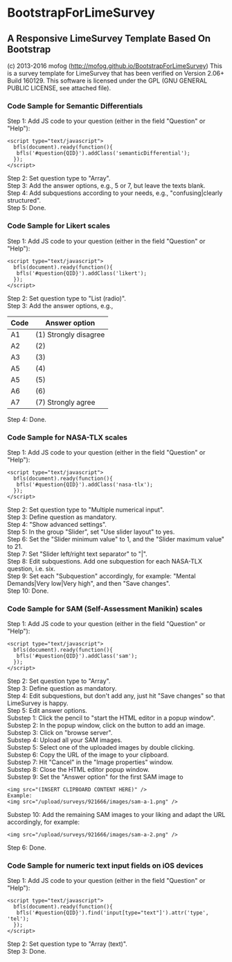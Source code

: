 # BootstrapForLimeSurvey
## A Responsive LimeSurvey Template Based On Bootstrap

(c) 2013-2016 mofog (http://mofog.github.io/BootstrapForLimeSurvey)
This is a survey template for LimeSurvey that has been verified on Version 2.06+ Build 160129.
This software is licensed under the GPL (GNU GENERAL PUBLIC LICENSE, see attached file).

### Code Sample for Semantic Differentials
Step 1: Add JS code to your question (either in the field "Question" or "Help"):
```
<script type="text/javascript">	
  bfls(document).ready(function(){ 
   bfls('#question{QID}').addClass('semanticDifferential');
  });
</script>
```
Step 2: Set question type to "Array".  
Step 3: Add the answer options, e.g., 5 or 7, but leave the texts blank.  
Step 4: Add subquestions according to your needs, e.g., "confusing|clearly structured".  
Step 5: Done.

### Code Sample for Likert scales
Step 1: Add JS code to your question (either in the field "Question" or "Help"):
```
<script type="text/javascript">	
  bfls(document).ready(function(){ 
   bfls('#question{QID}').addClass('likert');
  });
</script>
```
Step 2: Set question type to "List (radio)".  
Step 3: Add the answer options, e.g.,  

| Code | Answer option |
| ---- | ------------- |
| A1   | (1) Strongly disagree |
| A2   | (2) |
| A3   | (3) |
| A5   | (4) |
| A5   | (5) |
| A6   | (6) |
| A7   | (7) Strongly agree |

Step 4: Done.

### Code Sample for NASA-TLX scales
Step 1: Add JS code to your question (either in the field "Question" or "Help"):
```
<script type="text/javascript">	
  bfls(document).ready(function(){ 
   bfls('#question{QID}').addClass('nasa-tlx');
  });
</script>
```
Step 2: Set question type to "Multiple numerical input".  
Step 3: Define question as mandatory.  
Step 4: "Show advanced settings".  
Step 5: In the group "Slider", set "Use slider layout" to yes.  
Step 6: Set the "Slider minimum value" to 1, and the "Slider maximum value" to 21.  
Step 7: Set "Slider left/right text separator" to "|".  
Step 8: Edit subquestions. Add one subquestion for each NASA-TLX question, i.e. six.  
Step 9: Set each "Subquestion" accordingly, for example: "Mental Demands|Very low|Very high", and then "Save changes".  
Step 10: Done.

### Code Sample for SAM (Self-Assessment Manikin) scales
Step 1: Add JS code to your question (either in the field "Question" or "Help"):
```
<script type="text/javascript">	
  bfls(document).ready(function(){ 
   bfls('#question{QID}').addClass('sam');
  });
</script>
```
Step 2: Set question type to "Array".  
Step 3: Define question as mandatory.  
Step 4: Edit subquestions, but don't add any, just hit "Save changes" so that LimeSurvey is happy.  
Step 5: Edit answer options.  
  Substep 1: Click the pencil to "start the HTML editor in a popup window".  
  Substep 2: In the popup window, click on the button to add an image.  
  Substep 3: Click on "browse server".  
  Substep 4: Upload all your SAM images.  
  Substep 5: Select one of the uploaded images by double clicking.  
  Substep 6: Copy the URL of the image to your clipboard.  
  Substep 7: Hit "Cancel" in the "Image properties" window.  
  Substep 8: Close the HTML editor popup window.  
  Substep 9: Set the "Answer option" for the first SAM image to
  ```
  <img src="(INSERT CLIPBOARD CONTENT HERE)" />
  Example:
  <img src="/upload/surveys/921666/images/sam-a-1.png" />
  ```
  Substep 10: Add the remaining SAM images to your liking and adapt the URL accordingly, for example:
  ```
  <img src="/upload/surveys/921666/images/sam-a-2.png" />
  ```
Step 6: Done.

### Code Sample for numeric text input fields on iOS devices
Step 1: Add JS code to your question (either in the field "Question" or "Help"):
```
<script type="text/javascript"> 
  bfls(document).ready(function(){ 
   bfls('#question{QID}').find('input[type="text"]').attr('type', 'tel');
  });
</script>
```
Step 2: Set question type to "Array (text)".  
Step 3: Done.

